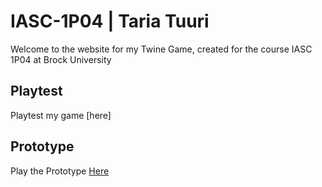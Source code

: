 # IASC-1P04 | Taria Tuuri

Welcome to the website for my Twine Game, created for the course IASC 1P04 at Brock University

## Playtest

Playtest my game [here]

## Prototype

Play the Prototype [Here](Prototype/TwineGamePrototype_Nov1.html)

